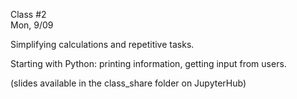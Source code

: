 <div class="lecture1">

<div class="column_date">
<p markdown="block">

Class #2 <br>
Mon, 9/09

</p>
</div>
<div class="column_materials">
<p markdown="block">

Simplifying calculations and repetitive tasks.

Starting with Python: printing information, getting input from users.

(slides available in the class_share folder on JupyterHub)

</p>
</div>

<div class="column_assign">
<p markdown="block">



</p>
</div>

</div>
